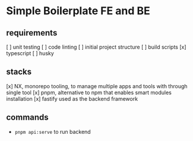 # Simple Boilerplate FE and BE

## requirements
[ ] unit testing
[ ] code linting
[ ] initial project structure
[ ] build scripts
[x] typescript
[ ] husky

## stacks
[x] NX, monorepo tooling, to manage multiple apps and tools with through single tool
[x] pnpm, alternative to npm that enables smart modules installation
[x] fastify  used as the backend framework

## commands
- `pnpm api:serve` to run backend